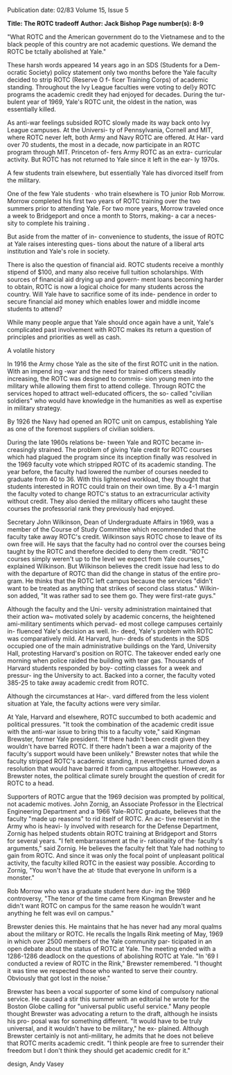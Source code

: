Publication date: 02/83
Volume 15, Issue 5

**Title: The ROTC tradeoff**
**Author: Jack Bishop**
**Page number(s): 8-9**

"What ROTC and the American government 
do to the Vietnamese and to the black people 
of this country are not academic questions. 
We demand the ROTC be tctally abolished 
at Yale." 

These harsh words appeared 14 years 
ago in an SDS (Students for a Dem-
ocratic Society) policy statement only 
two months before the Yale faculty 
decided to strip ROTC (Reserve O f-
ficer Training Corps) of academic 
standing. Throughout the Ivy League 
faculties were voting to del}y ROTC 
programs the academic credit they had 
enjoyed for decades. During the tur-
bulent year of 1969, Yale's ROTC 
unit, the oldest in the nation, was 
essentially killed. 

As anti-war 
feelings 
subsided 
ROTC slowly made its way back onto 
Ivy League campuses. At the Universi-
ty of Pennsylvania, Cornell and MIT, 
where ROTC never left, both Army 
and Navy ROTC are offered. At Har-
vard over 70 students, the most in a 
decade, now participate in an ROTC 
program through MIT. Princeton of-
fers 
Army ROTC 
as an extra-
curricular activity. But ROTC has not 
returned to Yale since it left in the ear-
ly 
1970s. 

A 
few 
students train 
elsewhere, but essentially Yale has 
divorced itself from the military. 

One of the few Yale students · who 
train elsewhere is TO junior Rob 
Morrow. Morrow completed his first 
two years of ROTC training over the 
two summers prior to attending Yale. 
For two more years, Morrow traveled 
once a week to Bridgeport and once a 
month to Storrs, making- a car a neces-
sity to complete his training . 

But aside from the matter of in-
convenience to students, the issue of 
ROTC at Yale raises interesting ques-
tions about the nature of a liberal arts 
institution and Yale's role in society. 

There is also the question of financial 
aid. ROTC students receive a monthly 
stipend of $100, and many also receive 
full tuition scholarships. With sources 
of financial aid drying up and govern-
ment loans becoming harder to obtain, 
ROTC is now a logical choice for 
many students across the country. Will 
Yale have to sacrifice some of its inde-
pendence in order to secure financial 
aid money which enables lower and 
middle income students to attend? 

While many people argue that Yale 
should once again have a unit, Yale's 
complicated past involvement with 
ROTC makes its return a question of 
principles and priorities as well as cash. 

A volatile history 

In 1916 the Army chose Yale as the site 
of the first ROTC unit in the nation. 
With an impend ing -war and the need 
for trained officers steadily increasing, 
the ROTC was designed to commis-
sion young men into the military while 
allowing them first to attend college. 
Througn ROTC the services hoped to 
attract well-educated officers, the so-
called "civilian soldiers" who would 
have knowledge in the humanities as 
well as expertise in military strategy. 

By 1926 the Navy had opened an 
ROTC unit on campus, establishing 
Yale as one of the foremost suppliers of 
civilian soldiers. 

During the late 1960s relations be-
tween Yale and ROTC became in-
creasingly strained. The problem of 
giving Yale credit for ROTC courses 
which had plagued the program since 
its inception finally was resolved in the 
1969 
faculty 
vote which stripped 
ROTC of its academic standing. The 
year before, the faculty had lowered 
the number of courses needed to 
graduate from 40 to 36. With this 
lightened workload, they thought that 
students interested in ROTC could 
train on their own time. By a 4-1 
margin the faculty voted to change 
ROTC's status to an extracurricular 
activity without credit. They also 
denied the military officers who taught 
these courses the professorial rank 
they previously had enjoyed. 

Secretary John Wilkinson, Dean of 
Undergraduate Affairs in 1969, was a 
member of the Course of Study 
Committee which recommended that 
the faculty take away ROTC's credit. 
Wilkinson says ROTC chose to leave 
of its own free will. He says that the 
faculty had no control over the courses 
being taught by the ROTC and 
therefore decided to deny them credit. 
"ROTC courses simply weren't up to 
the level we expect from Yale courses," 
explained Wilkinson. But Wilkinson 
believes the credit issue had less to do 
with the departure of ROTC than did 
the change in status of the entire pro-
gram. He thinks that the ROTC left 
campus because the services "didn't 
want to be treated as anything that 
strikes of second class status." Wilkin-
son added, "It was rather sad to see 
them go. They were first-rate guys." 

Although the faculty and the Uni-
versity administration maintained that 
their action wa~ motivated solely by 
academic concerns, the heightened 
ami-military sentiments which pervad-
ed most college campuses certainly in-
fluenced Yale's decision as well. In-
deed, Yale's problem with ROTC was 
comparatively mild. At Harvard, hun-
dreds of students in the SDS occupied 
one of the main 
administrative 
buildings on the Yard, University Hall, 
protesting Harvard's 
position 
on 
ROTC. The takeover ended early one 
morning when 
police 
raided 
the 
building with tear gas. Thousands of 
Harvard students responded by boy-
cotting classes for a week and pressur-
ing the University to act. Backed into a 
corner, the faculty voted 385-25 to take 
away academic credit from ROTC. 

Although the circumstances at Har-. 
vard differed from the less violent 
situation at Yale, the faculty actions 
were very similar. 

At Yale, Harvard and elsewhere, 
ROTC succumbed to both academic 
and political pressures. "It took the 
combination of the academic credit 
issue with the anti-war issue to bring 
this to a faculty vote," said Kingman 
Brewster, former Yale president. "If 
there hadn't been credit given they 
wouldn't have barred ROTC. If there 
hadn't been a war a majority of the 
faculty's support would have been 
unlikely." Brewster notes that while the 
faculty stripped ROTC's academic 
standing, it nevertheless turned down 
a resolution that would have barred it 
from campus altogether. However, as 
Brewster notes, the political climate 
surely brought the question of credit 
for ROTC to a head. 

Supporters of ROTC argue that the 
1969 decision 
was 
prompted by 
political, not academic motives. John 
Zornig, an Associate Professor in the 
Electrical Engineering Department 
and a 1966 Yale-ROTC graduate, 
believes that the faculty "made up 
reasons" to rid itself of ROTC. An ac-
tive reservist in the Army who is heavi-
ly involved with research for the 
Defense Department, 
Zornig has 
helped students obtain ROTC training 
at Bridgeport and Storrs for several 
years. "I felt embarrassment at the ir-
rationality of the· faculty's arguments," 
said Zornig. He believes the faculty felt 
that Yale had nothing to gain from 
ROTC. And since it was only the focal 
point of unpleasant political activity, 
the faculty killed ROTC in the easiest 
way possible. According to Zornig, 
"You won't have the at· 
titude that everyone In 
uniform is a monster." 

Rob Morrow 
who was a graduate student here dur-
ing the 1969 controversy, "The tenor of 
the time came from Kingman Brewster 
and he didn't want ROTC on campus 
for the same reason he wouldn't want 
anything he felt was evil on campus." 

Brewster denies this. He maintains 
that he has never had any moral 
qualms about the military or ROTC. 
He recalls the Ingalls Rink meeting of 
May, 
1969 in 
which over 2500 
members of the Yale community par-
ticipated in an open debate about the 
status of ROTC at Yale. The meeting 
ended with a 1286-1286 deadlock on 
the questions of abolishing ROTC at 
Yale. "In '69 I conducted a review of 
ROTC 
in the Rink," Brewster 
remembered. "I thought it was time we 
respected those who wanted to serve 
their country. Obviously that got lost 
in the noise." 

Brewster has been a vocal supporter 
of some kind of compulsory national 
service. He caused a stir this summer 
with an editorial he wrote for the Boston 
Globe calling for "universal public 
useful service." Many people thought 
Brewster was advocating a return to 
the draft, although he insists his pro-
posal was for something different. "It 
would have to be truly universal, and it 
wouldn't have to be military," he ex-
plained. Although Brewster certainly is 
not anti-military, he admits that he 
does not believe that ROTC merits 
academic credit. "I think people are 
free to surrender their freedom but I 
don't think they should get academic 
credit for it." 

design, Andy Vasey